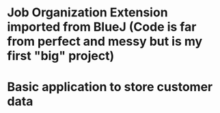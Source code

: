 # Job Organization Extension imported from BlueJ (Code is far from perfect and messy but is my first "big" project)
# Basic application to store customer data
